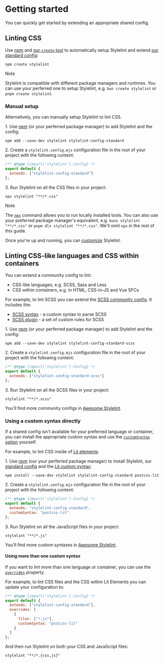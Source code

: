 # Getting started

You can quickly get started by extending an appropriate shared config.

## Linting CSS

Use [npm](https://docs.npmjs.com/about-npm/) and [our `create` tool](https://www.npmjs.com/package/create-stylelint) to automatically setup Stylelint and extend [our standard config](https://www.npmjs.com/package/stylelint-config-standard):

```shell
npm create stylelint
```

> [!NOTE]
> Stylelint is compatible with different package managers and runtimes. You can use your perferred one to setup Stylelint, e.g. `bun create stylelint` or `pnpm create stylelint`.

### Manual setup

Alternatively, you can manually setup Stylelint to lint CSS.

1\. Use [npm](https://docs.npmjs.com/about-npm/) (or your perferred package manager) to add Stylelint and the config:

```shell
npm add --save-dev stylelint stylelint-config-standard
```

2\. Create a `stylelint.config.mjs` configuration file in the root of your project with the following content:

```js
/** @type {import('stylelint').Config} */
export default {
  extends: ["stylelint-config-standard"]
};
```

3\. Run Stylelint on all the CSS files in your project:

```shell
npx stylelint "**/*.css"
```

> [!NOTE]
> The [`npx`](https://docs.npmjs.com/cli/commands/npx) command allows you to run locally installed tools.
> You can also use your preferred package manager's equivalent, e.g. `bunx stylelint "**/*.css"` or `pnpm dlx stylelint "**/*.css"`.
> We'll omit `npx` in the rest of this guide.

Once you're up and running, you can [customize](./customize.md) Stylelint.

## Linting CSS-like languages and CSS within containers

You can extend a community config to lint:

- CSS-like languages, e.g. SCSS, Sass and Less
- CSS within containers, e.g. in HTML, CSS-in-JS and Vue SFCs

For example, to lint SCSS you can extend the [SCSS community config](https://www.npmjs.com/package/stylelint-config-standard-scss). It includes the:

- [SCSS syntax](https://www.npmjs.com/package/postcss-scss) - a custom syntax to parse SCSS
- [SCSS plugin](https://www.npmjs.com/package/stylelint-scss) - a set of custom rules for SCSS

1\. Use [npm](https://docs.npmjs.com/about-npm/) (or your perferred package manager) to add Stylelint and the config:

```shell
npm add --save-dev stylelint stylelint-config-standard-scss
```

2\. Create a `stylelint.config.mjs` configuration file in the root of your project with the following content:

```js
/** @type {import('stylelint').Config} */
export default {
  extends: ["stylelint-config-standard-scss"]
};
```

3\. Run Stylelint on all the SCSS files in your project:

```shell
stylelint "**/*.scss"
```

You'll find more community configs in [Awesome Stylelint](https://github.com/stylelint/awesome-stylelint#readme).

### Using a custom syntax directly

If a shared config isn't available for your preferred language or container, you can install the appropriate custom syntax and use the [`customSyntax` option](../user-guide/options.md#customsyntax) yourself.

For example, to lint CSS inside of [Lit elements](https://lit.dev/).

1\. Use [npm](https://docs.npmjs.com/about-npm/) (our your perferred package manager) to install Stylelint, our [standard config](https://www.npmjs.com/package/stylelint-config-standard) and the [Lit custom syntax](https://www.npmjs.com/package/postcss-lit):

```shell
npm install --save-dev stylelint stylelint-config-standard postcss-lit
```

2\. Create a `stylelint.config.mjs` configuration file in the root of your project with the following content:

```js
/** @type {import('stylelint').Config} */
export default {
  extends: "stylelint-config-standard",
  customSyntax: "postcss-lit"
};
```

3\. Run Stylelint on all the JavaScript files in your project:

```shell
stylelint "**/*.js"
```

You'll find more custom syntaxes in [Awesome Stylelint](https://github.com/stylelint/awesome-stylelint#custom-syntaxes).

#### Using more than one custom syntax

If you want to lint more than one language or container, you can use the [`overrides`](configure.md#overrides) property.

For example, to lint CSS files and the CSS within Lit Elements you can update your configuration to:

```js
/** @type {import('stylelint').Config} */
export default {
  extends: ["stylelint-config-standard"],
  overrides: [
    {
      files: ["*.js"],
      customSyntax: "postcss-lit"
    }
  ]
};
```

And then run Stylelint on both your CSS and JavaScript files:

```shell
stylelint "**/*.{css,js}"
```
